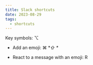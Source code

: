 ```yaml
---
title: Slack shortcuts
date: 2023-08-29
tags:
  - shortcuts
---
```


Key symbols: ⌥

- Add an emoji: ⌘ **⇧ \**

- React to a message with an emoji: R

